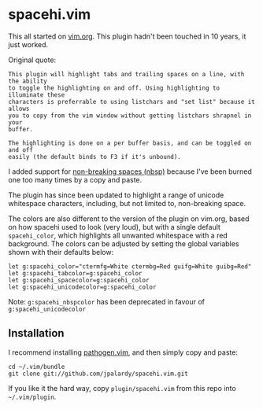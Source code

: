 spacehi.vim
===========

This all started on [vim.org](http://www.vim.org/scripts/script.php?script_id=443).
This plugin hadn't been touched in 10 years, it just worked.

Original quote:

    This plugin will highlight tabs and trailing spaces on a line, with the ability
    to toggle the highlighting on and off. Using highlighting to illuminate these
    characters is preferrable to using listchars and "set list" because it allows
    you to copy from the vim window without getting listchars shrapnel in your
    buffer.

    The highlighting is done on a per buffer basis, and can be toggled on and off
    easily (the default binds to F3 if it's unbound).

I added support for [non-breaking spaces (nbsp)](http://en.wikipedia.org/wiki/Nbsp)
because I've been burned one too many times by a copy and paste.

The plugin has since been updated to highlight a range of unicode whitespace
characters, including, but not limited to, non-breaking space.

The colors are also different to the version of the plugin on vim.org, based on
how spacehi used to look (very loud), but with a single default `spacehi_color`,
which highlights all unwanted whitespace with a red background. The colors can
be adjusted by setting the global variables shown with their defaults below:

    let g:spacehi_color="ctermfg=White ctermbg=Red guifg=White guibg=Red"
    let g:spacehi_tabcolor=g:spacehi_color
    let g:spacehi_spacecolor=g:spacehi_color
    let g:spacehi_unicodecolor=g:spacehi_color

Note: `g:spacehi_nbspcolor` has been deprecated in favour of `g:spacehi_unicodecolor`

Installation
------------

I recommend installing [pathogen.vim](https://github.com/tpope/vim-pathogen), and
then simply copy and paste:

    cd ~/.vim/bundle
    git clone git://github.com/jpalardy/spacehi.vim.git

If you like it the hard way, copy `plugin/spacehi.vim` from this repo into `~/.vim/plugin`.
